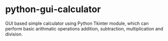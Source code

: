 # python-gui-calculator
GUI based simple calculator using Python Tkinter module, which can perform basic arithmatic operations addition, subtraction, multiplication and division.
